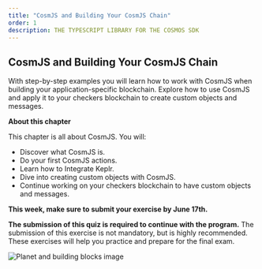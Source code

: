 ```yaml
---
title: "CosmJS and Building Your CosmJS Chain"
order: 1
description: THE TYPESCRIPT LIBRARY FOR THE COSMOS SDK
---
```


## CosmJS and Building Your CosmJS Chain

With step-by-step examples you will learn how to work with CosmJS when building your application-specific blockchain. Explore how to use CosmJS and apply it to your checkers blockchain to create custom objects and messages.

<HighlightBox type="learning">

**About this chapter**

This chapter is all about CosmJS. You will:

* Discover what CosmJS is.
* Do your first CosmJS actions.
* Learn how to Integrate Keplr.
* Dive into creating custom objects with CosmJS.
* Continue working on your checkers blockchain to have custom objects and messages.

</HighlightBox>

**This week, make sure to submit your exercise by June 17th.**

**The submission of this quiz is required to continue with the program.** The submission of this exercise is not mandatory, but is highly recommended. These exercises will help you practice and prepare for the final exam.

![Planet and building blocks image](/planet-pod.svg)
